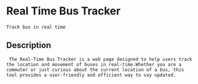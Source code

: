 <a name="readme-top"></a>
# Real Time Bus Tracker
    Track bus in real time
    
 ## Description
     The Real-Time Bus Tracker is a web page designed to help users track the location and movement of buses in real-time.Whether you are a commuter or just curious about the current location of a bus, this tool provides a user-friendly and efficient way to say updated. 
       
       
